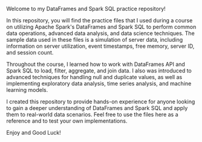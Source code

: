 Welcome to my DataFrames and Spark SQL practice repository!

In this repository, you will find the practice files that I used during a course on utilizing Apache 
Spark's DataFrames and Spark SQL to perform common data operations, advanced data analysis, and data 
science techniques. The sample data used in these files is a simulation of server data, including 
information on server utilization, event timestamps, free memory, server ID, and session count.

Throughout the course, I learned how to work with DataFrames API and Spark SQL to load, filter, 
aggregate, and join data. I also was introduced to advanced techniques for handling null and 
duplicate values, as well as implementing exploratory data analysis, time series analysis, and 
machine learning models.

I created this repository to provide hands-on experience for anyone looking to gain a deeper 
understanding of DataFrames and Spark SQL and apply them to real-world data scenarios. Feel free to 
use the files here as a reference and to test your own implementations.

Enjoy and Good Luck!
